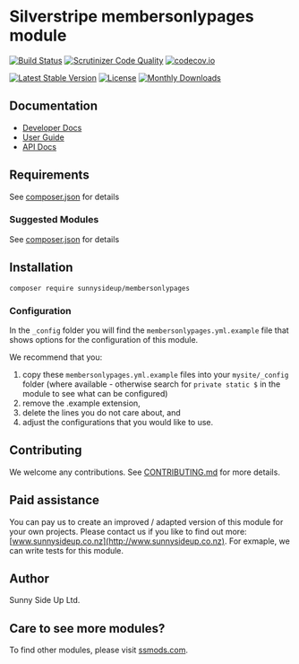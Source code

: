 # Silverstripe membersonlypages module
[![Build Status](https://travis-ci.org/sunnysideup/silverstripe-membersonlypages.svg?branch=master)](https://travis-ci.org/sunnysideup/silverstripe-membersonlypages)
[![Scrutinizer Code Quality](https://scrutinizer-ci.com/g/sunnysideup/silverstripe-membersonlypages/badges/quality-score.png?b=master)](https://scrutinizer-ci.com/g/sunnysideup/silverstripe-membersonlypages/?branch=master)
[![codecov.io](https://codecov.io/github/sunnysideup/silverstripe-membersonlypages/coverage.svg?branch=master)](https://codecov.io/github/sunnysideup/silverstripe-membersonlypages?branch=master)

[![Latest Stable Version](https://poser.pugx.org/sunnysideup/membersonlypages/version)](https://packagist.org/packages/sunnysideup/membersonlypages)
[![License](https://poser.pugx.org/sunnysideup/membersonlypages/license)](https://packagist.org/packages/sunnysideup/membersonlypages)
[![Monthly Downloads](https://poser.pugx.org/sunnysideup/membersonlypages/d/monthly)](https://packagist.org/packages/sunnysideup/membersonlypages)


## Documentation



 * [Developer Docs](docs/en/INDEX.md)
 * [User Guide](docs/en/userguide.md)
 * [API Docs](http://docs.ssmods.com/sunnysideup/membersonlypages/classes.xhtml)


## Requirements



See [composer.json](composer.json) for details


### Suggested Modules



See [composer.json](composer.json) for details


## Installation


```
composer require sunnysideup/membersonlypages
```

### Configuration



In the `_config` folder you will find the `membersonlypages.yml.example`
file that shows options for the configuration of this module.

We recommend that you:

  1. copy these `membersonlypages.yml.example` files into your
`mysite/_config` folder (where available - otherwise search for `private static $` in the module to see what can be configured)
  2. remove the .example extension,
  3. delete the lines you do not care about, and
  4. adjust the configurations that you would like to use.


## Contributing



We welcome any contributions. See [CONTRIBUTING.md](CONTRIBUTING.md) for more details.

## Paid assistance



You can pay us to create an improved / adapted version of this module for your own projects.  Please contact us if you like to find out more: [www.sunnysideup.co.nz](http://www.sunnysideup.co.nz).  For exmaple, we can write tests for this module.  

## Author



Sunny Side Up Ltd.


## Care to see more modules?

To find other modules, please visit [ssmods.com](http://ssmods.com/).
